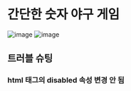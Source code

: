 # 간단한 숫자 야구 게임
![image](https://github.com/user-attachments/assets/1ff686e7-edaf-431e-994e-9cf66135d29a)
![image](https://github.com/user-attachments/assets/8a687f68-4127-47f5-8fab-65c182c083f7)

## 트러블 슈팅
### html <buttpn> 태그의 disabled 속성 변경 안 됨
